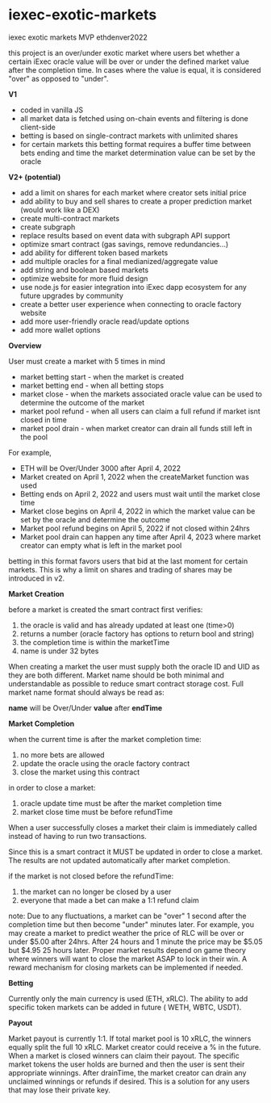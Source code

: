 # iexec-exotic-markets
 iexec exotic markets MVP ethdenver2022

this project is an over/under exotic market where users bet whether a certain iExec oracle value will be over or under the defined market value after the completion time. In cases where the value is equal, it is considered "over" as opposed to "under".


**V1**

- coded in vanilla JS
- all market data is fetched using on-chain events and filtering is done client-side
- betting is based on single-contract markets with unlimited shares
- for certain markets this betting format requires a buffer time between bets ending and time the market determination value can be set by the oracle

**V2+ (potential)**
- add a limit on shares for each market where creator sets initial price
- add ability to buy and sell shares to create a proper prediction market (would work like a DEX)
- create multi-contract markets
- create subgraph
- replace results based on event data with subgraph API support
- optimize smart contract (gas savings, remove redundancies...)
- add ability for different token based markets
- add multiple oracles for a final medianized/aggregate value
- add string and boolean based markets
- optimize website for more fluid design
- use node.js for easier integration into iExec dapp ecosystem for any future upgrades by community
- create a better user experience when connecting to oracle factory website
- add more user-friendly oracle read/update options
- add more wallet options

**Overview**

User must create a market with 5 times in mind

- market betting start - when the market is created
- market betting end - when all betting stops
- market close - when the markets associated oracle value can be used to determine the outcome of the market
- market pool refund - when all users can claim a full refund if market isnt closed in time
- market pool drain - when market creator can drain all funds still left in the pool

For example,

- ETH will be Over/Under 3000 after April 4, 2022
- Market created on April 1, 2022 when the createMarket function was used
- Betting ends on April 2, 2022 and users must wait until the market close time
- Market close begins on April 4, 2022 in which the market value can be set by the oracle and determine the outcome
- Market pool refund begins on April 5, 2022 if not closed within 24hrs
- Market pool drain can happen any time after April 4, 2023 where market creator can empty what is left in the market pool

betting in this format favors users that bid at the last moment for certain markets. This is why a limit on shares and trading of shares may be introduced in v2.

**Market Creation**

before a market is created the smart contract first verifies:
1) the oracle is valid and has already updated at least one (time>0)
2) returns a number (oracle factory has options to return bool and string)
3) the completion time is within the marketTime
4) name is under 32 bytes

When creating a market the user must supply both the oracle ID and UID as they are both different.
Market name should be both minimal and understandable as possible to reduce smart contract storage cost.
Full market name format should always be read as:

__name__ will be Over/Under __value__ after __endTime__


**Market Completion**

when the current time is after the market completion time:
1) no more bets are allowed
2) update the oracle using the oracle factory contract
3) close the market using this contract

in order to close a market:
1) oracle update time must be after the market completion time
2) market close time must be before refundTime

When a user successfully closes a market their claim is immediately called instead of having to run two transactions.

Since this is a smart contract it MUST be updated in order to close a market. The results are not updated automatically after market completion.

if the market is not closed before the refundTime:
1) the market can no longer be closed by a user
2) everyone that made a bet can make a 1:1 refund claim

note: Due to any fluctuations, a market can be "over" 1 second after the completion time but then become "under" minutes later. For example, you may create a market to predict weather the price of RLC will be over or under $5.00 after 24hrs. After 24 hours and 1 minute the price may be $5.05 but $4.95 25 hours later. Proper market results depend on game theory where winners will want to close the market ASAP to lock in their win. A reward mechanism for closing markets can be implemented if needed.

**Betting**

Currently only the main currency is used (ETH, xRLC). The ability to add specific token markets can be added in future ( WETH, WBTC, USDT).

**Payout**

Market payout is currently 1:1. If total market pool is 10 xRLC, the winners equally split the full 10 xRLC. Market creator could receive a % in the future.
When a market is closed winners can claim their payout. The specific market tokens the user holds are burned and then the user is sent their appropriate winnings.
After drainTime, the market creator can drain any unclaimed winnings or refunds if desired. This is a solution for any users that may lose their private key.


